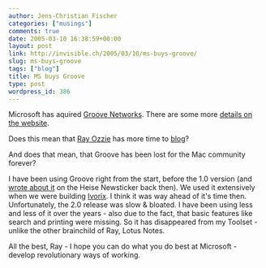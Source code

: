 ```yaml
---
author: Jens-Christian Fischer
categories: ["musings"]
comments: true
date: 2005-03-10 16:38:59+00:00
layout: post
link: http://invisible.ch/2005/03/10/ms-buys-groove/
slug: ms-buys-groove
tags: ["blog"]
title: MS buys Groove
type: post
wordpress_id: 386
---
```


Microsoft has aquired [Groove Networks][1]. There are some more [details on the website][2]. 

Does this mean that [Ray Ozzie][3] has more time to [blog][4]?

And does that mean, that Groove has been lost for the Mac community forever?

I have been using Groove right from the start, before the 1.0 version (and [wrote about it][6] on the Heise Newsticker back then). We used it extensively when we were building [Ivorix][5]. I think it was way ahead of it's time then. Unfortunately, the 2.0 release was slow & bloated. I have been using less and less of it over the years - also due to the fact, that basic features like search and printing were missing. So it has disappeared from my Toolset - unlike the other brainchild of Ray, Lotus Notes.

All the best, Ray - I hope you can do what you do best at Microsoft - develop revolutionary ways of working.

[1]: http://www.groove.net
[2]: http://www.groove.net/index.cfm?pagename=ms_news&home;=ms-learnmore
[3]: http://en.wikipedia.org/wiki/Ray_Ozzie
[4]: http://www.ozzie.net/blog/
[5]: http://www.ivorix.com
[6]: http://www.heise.de/newsticker/result.xhtml?url=/newsticker/meldung/12734&words;=Jens%20Christian%20Fischer

